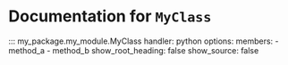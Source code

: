 # Documentation for `MyClass`

::: my_package.my_module.MyClass
    handler: python
    options:
      members:
        - method_a
        - method_b
      show_root_heading: false
      show_source: false